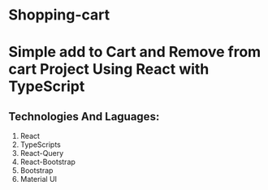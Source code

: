 # Shopping-cart
# Simple add to Cart and Remove from cart Project Using React with TypeScript

## Technologies And Laguages:
1. React
2. TypeScripts
3. React-Query
4. React-Bootstrap
5. Bootstrap
6. Material UI
